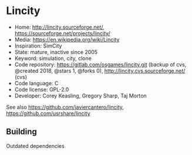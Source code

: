 # Lincity

- Home: http://lincity.sourceforge.net/, https://sourceforge.net/projects/lincity/
- Media: https://en.wikipedia.org/wiki/Lincity
- Inspiration: SimCity
- State: mature, inactive since 2005
- Keyword: simulation, city, clone
- Code repository: https://gitlab.com/osgames/lincity.git (backup of cvs, @created 2018, @stars 1, @forks 0), http://lincity.cvs.sourceforge.net/ (cvs)
- Code language: C
- Code license: GPL-2.0
- Developer: Corey Keasling, Gregory Sharp, Taj Morton

See also https://github.com/javiercantero/lincity, https://github.com/usrshare/lincity

## Building

Outdated dependencies